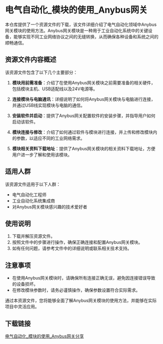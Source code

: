 # 电气自动化_模块的使用_Anybus网关

本仓库提供了一个资源文件的下载，该文件详细介绍了电气自动化领域中Anybus网关模块的使用方法。Anybus网关模块是一种用于工业自动化系统中的关键设备，能够实现不同工业网络协议之间的无缝转换，从而确保各种设备和系统之间的顺畅通信。

## 资源文件内容概述

该资源文件包含了以下几个主要部分：

1. **模块用前需准备**：介绍了在使用Anybus网关模块之前需要准备的相关硬件，包括模块主机、USB适配线以及24V电源等。

2. **连接模块与电脑通讯**：详细说明了如何将Anybus网关模块与电脑进行连接，并通过USB线实现模块与电脑的通信。

3. **安装软件并启动**：提供了Anybus网关配置软件的安装步骤，并指导用户如何启动该软件。

4. **模块连接与修改**：介绍了如何通过软件与模块进行连接，并上传和修改模块内的参数，以适应不同的工业网络需求。

5. **模块相关资料下载地址**：提供了Anybus网关模块的相关资料下载地址，方便用户进一步了解和使用该模块。

## 适用人群

该资源文件适用于以下人群：

- 电气自动化工程师
- 工业自动化系统集成商
- 对Anybus网关模块感兴趣的技术爱好者

## 使用说明

1. 下载并解压资源文件。
2. 按照文件中的步骤进行操作，确保正确连接和配置Anybus网关模块。
3. 如有任何问题，请参考文件中的详细说明或联系相关技术支持。

## 注意事项

- 在使用Anybus网关模块时，请确保所有连接正确无误，避免因连接错误导致的设备损坏。
- 在修改模块参数时，请务必谨慎操作，确保参数设置符合实际需求。

通过本资源文件，您将能够全面了解Anybus网关模块的使用方法，并能够在实际项目中灵活应用。

## 下载链接

[电气自动化_模块的使用_Anybus网关分享](https://pan.quark.cn/s/d96b1ced3b91)